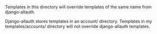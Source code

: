 Templates in this directory will override templates of the same name from django-allauth.

Django-allauth stores templates in an account/ directory. Templates in my templates/accounts/ directory will not override django-allauth templates.